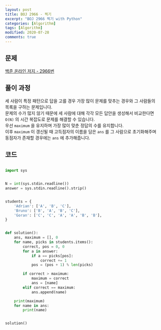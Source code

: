 ```yaml
---
layout: post
title: BOJ 2966 - 찍기
excerpt: "BOJ 2966 찍기 with Python"
categories: [Algorithm]
tags: [Algorithm]
modified: 2020-07-28
comments: true
---
```


## 문제
[백준 온라인 저지 - 2966번](https://www.acmicpc.net/problem/2966)


## 풀이 과정
세 사람이 특정 패턴으로 답을 고를 경우 가장 많이 문제를 맞추는 경우와 그 사람들의 목록을 구하는 문제입니다. <br>
문제의 수가 많지 않기 때문에 세 사람에 대해 각각 모든 답안을 생성해서 비교한다면 `O(N)` 의 시간 복잡도로 문제를 해결할 수 있습니다. <br>
우선 `maximum` 을 유지하며 가장 많이 맞춘 정답의 수를 유지합니다. <br>
이후 `maximum` 이 갱신될 때 고득점자의 이름을 담은 `ans` 를 그 사람으로 초기화해주며 동점자가 존재할 경우에는 `ans` 에 추가해줍니다. <br>


## 코드

~~~ python

import sys


N = int(sys.stdin.readline())
answer = sys.stdin.readline().strip()


students = {
    'Adrian': ['A', 'B', 'C'],
    'Bruno': ['B', 'A', 'B', 'C'],
    'Goran': ['C', 'C', 'A', 'A', 'B', 'B'],
}


def solution():
    ans, maximum = [], 0
    for name, picks in students.items():
        correct, pos = 0, 0
        for a in answer:
            if a == picks[pos]:
                correct += 1
            pos = (pos + 1) % len(picks)

        if correct > maximum:
            maximum = correct
            ans = [name]
        elif correct == maximum:
            ans.append(name)

    print(maximum)
    for name in ans:
        print(name)


solution()

~~~
